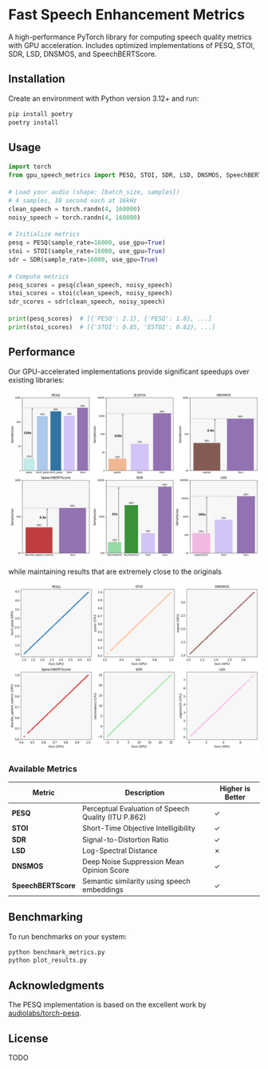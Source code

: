 # Fast Speech Enhancement Metrics

A high-performance PyTorch library for computing speech quality metrics with GPU acceleration. Includes optimized implementations of PESQ, STOI, SDR, LSD, DNSMOS, and SpeechBERTScore.

## Installation
Create an environment with Python version 3.12+ and run:
```bash
pip install poetry
poetry install
```

## Usage

```python
import torch
from gpu_speech_metrics import PESQ, STOI, SDR, LSD, DNSMOS, SpeechBERTScore

# Load your audio (shape: [batch_size, samples])
# 4 samples, 10 second each at 16kHz
clean_speech = torch.randn(4, 160000)
noisy_speech = torch.randn(4, 160000)

# Initialize metrics
pesq = PESQ(sample_rate=16000, use_gpu=True)
stoi = STOI(sample_rate=16000, use_gpu=True)
sdr = SDR(sample_rate=16000, use_gpu=True)

# Compute metrics
pesq_scores = pesq(clean_speech, noisy_speech)
stoi_scores = stoi(clean_speech, noisy_speech)
sdr_scores = sdr(clean_speech, noisy_speech)

print(pesq_scores)  # [{'PESQ': 2.1}, {'PESQ': 1.8}, ...]
print(stoi_scores)  # [{'STOI': 0.85, 'ESTOI': 0.82}, ...]
```

## Performance

Our GPU-accelerated implementations provide significant speedups over existing libraries:

![Performance Comparison](plots/samples_per_second.png)

while maintaining results that are extremely close to the originals

![Performance Comparison](plots/deviations.png)

### Available Metrics

| Metric | Description | Higher is Better |
|--------|-------------|------------------|
| **PESQ** | Perceptual Evaluation of Speech Quality (ITU P.862) | ✓ |
| **STOI** | Short-Time Objective Intelligibility | ✓ |
| **SDR** | Signal-to-Distortion Ratio | ✓ |
| **LSD** | Log-Spectral Distance | ✗ |
| **DNSMOS** | Deep Noise Suppression Mean Opinion Score | ✓ |
| **SpeechBERTScore** | Semantic similarity using speech embeddings | ✓ |

## Benchmarking

To run benchmarks on your system:

```bash
python benchmark_metrics.py
python plot_results.py
```

## Acknowledgments

The PESQ implementation is based on the excellent work by [audiolabs/torch-pesq](https://github.com/audiolabs/torch-pesq).

## License

TODO
